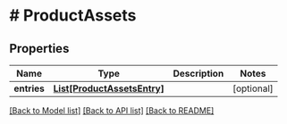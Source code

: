 # # ProductAssets


## Properties 


Name | Type | Description | Notes
------------ | ------------- | ------------- | -------------
**entries**| [**List[ProductAssetsEntry]**](ProductAssetsEntry.md) |   | [optional]


[[Back to Model list]](../../README.md#models) [[Back to API list]](../../README.md#endpoints) [[Back to README]](../../README.md)

